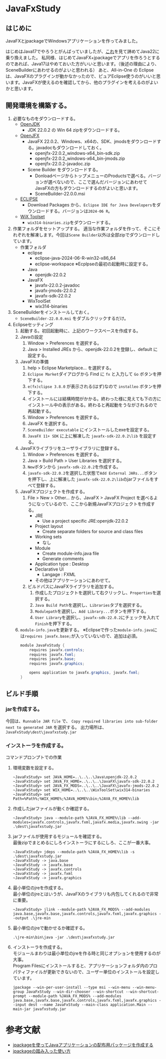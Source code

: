 # JavaFxStudy

## はじめに

JavaFXとjpackageでWindowsアプリケーションを作ってみました。

はじめはJava17でやろうとがんばっていましたが、[これ](https://github.com/oracle/graal/issues/4790)を見て諦めてJava22に乗り換えました。
私同様、はじめてJavaFX+jpackageでアプリを作ろうとするのであれば、Java17はやめておいた方がいいと思います。（後述の理由により、SceneBuilderにあわせるのがよいと思われる）
あと、All-in-One の Eclipse は、JavaFXのプラグインが動かなかったので、ピュアEclipse使うのがいいと思います。JavaFXが使えるのを確認してから、他のプラグインを考えるのがよいかと思います。


## 開発環境を構築する。

1. 必要なものをダウンロードする。
	- [OpenJDK](https://openjdk.org)
		- JDK 22.0.2 の Win 64 zipをダウンロードする。
	- [OpenJFX](https://openjfx.io)
		- JavaFX
			22.0.2、Windows、x64の、SDK、jmodsをダウンロードする。javadocもダウンロードしておく。
			- openjfx-22.0.2_windows-x64_bin-sdk.zip
			- openjfx-22.0.2_windows-x64_bin-jmods.zip
			- openjfx-22.0.2-javadoc.zip
		- Scene Builder をダウンロードする。
			- DonloadページからトップメニューのProductsで選べる。バージョンが選べないので、ここで選んだバージョンにあわせてJavaFXの方もダウンロードするのがよいと思います。
			- SceneBuilder-22.0.0.msi
	- [ECLIPSE](https://www.eclipse.org/downloads/)
		- Download Packages から、`Eclipse IDE for Java Developers`をダウンロードする。バージョンは`2024‑06 R`。
	- [WiX Toolset](https://github.com/wixtoolset/wix3/releases)
		- `wix314-binaries.zip`をダウンロードする。
1. 作業フォルダをセットアップする。
	適当な作業フォルダを作って、そこにそれぞれを解凍します。今回は`Scene Builder`以外は全部zipでダウンロードしています。
	- 作業フォルダ
		- eclipse
			- eclipse-java-2024-06-R-win32-x86_64
			- eclipse-workspace  ※Ecplpseの最初の起動時に設定する。
		- Java
			- openjdk-22.0.2
		- JavaFX
			- javafx-22.0.2-javadoc
			- javafx-jmods-22.0.2
			- javafx-sdk-22.0.2
		- WixToolSet
			- wix314-binaries
1. SceneBuilderをインストールしておく。
	- `SceneBuilder-22.0.0.msi` をダブルクリックするだけ。
1. Eclipseセッティング
	1. 起動する。初回起動時に、上記のワークスペースを作成する。
	1. Javaの設定
		1. Window > Preferences を選択する。
		1. Java > Installed JREs から、openjdk-22.0.2を登録し、default に設定する。
	1. JavaFXの準備
		1. help > Eclipse Marketplace... を選択する。
		1. `Eclipse Market`ダイアログから Find に `fx` と入力して `Go` ボタンを押下する。
		1. `e(fx)clipse 3.8.0` が表示される(はず)なので `installeo` ボタンを押下する。
		1. インストールには結構時間がかかる。終わった様に見えても下の方にインストール中の表示がある。終わると再起動をうながされるので再起動する。
		1. Window > Preferences を選択する。
		1. JavaFX を選択する。
		1. `SceneBuilder executable` にインストールしたexeを設定する。
		1. `JavaFX 11+ SDK` に上に解凍した `javafx-sdk-22.0.2\lib` を設定する。
	1. JavaFXライブラリをユーザライブラリに登録する。
		1. Window > Preferences を選択する。
		1. Java > Build Path > User Libraries を選択する。
		1. `New`ボタンから `javafx-sdk-22.0.2`を作成する。
		1. `javafx-sdk-22.0.2`を選択した状態で`Add External JARs...`ボタンを押下し、上に解凍した `javafx-sdk-22.0.2\lib`のjarファイルをすべて登録する。
	1. JavaFXプロジェクトを作成する。
		1. File > New > Other... から、JavaFX > JavaFX Project を選べるようになっているので、ここから新規JavaFXプロジェクトを作成する。
			- JRE
				- Use a project specific JRE:openjdk-22.0.2
			- Project layout
				- Create separate folders for source and class files
			- Working sets
				- なし
			- Module
				- Create module-info.java file
				- Generate comments
			- Application type : Desktop
			- Declarative UI
				- Langage : FXML
			- その他はアプリケーションにあわせて。
		1. ビルドパスにJavaFXライブラリを追加する。
			1. 作成したプロジェクトを選択して右クリックし、`Properties`を選択する。
			1. `Java Build Path`を選択し、`Libraries`タブを選択する。
			1. `Modulepath`を選択し、`Add Library...`ボタンを押下する。
			1. `User Library`を選択し、`javafx-sdk-22.0.2`にチェックを入れて `Finish`を押下する。
	1. `module-info.java`を更新する。
		※Eclipseで作った`module-info.java`には`requires javafx.base;`が入っていないので、追加は必須。
		```java
		module JavaFxStudy {
			requires javafx.controls;
			requires javafx.fxml;
			requires javafx.base;
			requires javafx.graphics;
		
			opens application to javafx.graphics, javafx.fxml;
		}
		```
## ビルド手順

### jarを作成する。

今回は、`Runnable JAR file` で、 `Copy required libraries into sub-folder next to generated JAR` を選択する。
出力場所は、`JavaFxStudy\dest\javafxstudy.jar`

### インストーラを作成する。
コマンドプロンプトでの作業
1. 環境変数を設定する。
	```console
	~JavaFxStudy> set JAVA_HOME=..\..\..\Java\openjdk-22.0.2
	~JavaFxStudy> set JAVA_FX_HOME=..\..\..\JavaFX\javafx-sdk-22.0.2
	~JavaFxStudy> set JAVA_FX_MODS=..\..\..\JavaFX\javafx-jmods-22.0.2
	~JavaFxStudy> set WIX_HOME=..\..\..\WixToolSet\wix314-binaries
	~JavaFxStudy> set Path=%Path%;%WIX_HOME%;%JAVA_HOME%\bin;%JAVA_FX_HOME%\lib
	```
1. 作成したjarファイルが動くか確認する。
	```console
	~JavaFxStudy> java --module-path %JAVA_FX_HOME%\lib --add-modules=javafx.controls,javafx.fxml,javafx.media,javafx.swing -jar .\dest\javafxstudy.jar
	```
1. jarファイルが使用するモジュールを確認する。
	<br/>最後zipでまとめるにしろインストーラにするにしろ、ここが一番大事。
	```console
	~JavaFxStudy> jdeps --module-path %JAVA_FX_HOME%\lib -s .\dest\javafxstudy.jar
	~JavaFxStudy -> java.base
	~JavaFxStudy -> javafx.base
	~JavaFxStudy -> javafx.controls
	~JavaFxStudy -> javafx.fxml
	~JavaFxStudy -> javafx.graphics
	```
1. 最小単位のjreを作成する。
	<br/>最小単位のjreとはいうが、JavaFXのライブラリも内包してくれるので非常に重要。
	```console
	~JavaFxStudy> jlink --module-path %JAVA_FX_MODS% --add-modules java.base,javafx.base,javafx.controls,javafx.fxml,javafx.graphics --output .\jre-min
	```
1. 最小単位のjreで動かせるか確認する。
	```console
	.\jre-min\bin\java -jar .\dest\javafxstudy.jar
	```
1. インストーラを作成する。
	<br/>モジュールまわりは最小単位のjreを作る時と同じオプションを使用するのが大事。
	<br/>Program Filesにインストールすると、アプリケーションフォルダ内のプロパティファイルが更新できないので、ユーザー単位のインストールを設定しています。
	```console
	jpackage --win-per-user-install --type msi --win-menu --win-menu-group JavaFxStudy --win-dir-chooser --win-shortcut --win-shortcut-prompt --module-path %JAVA_FX_MODS% --add-modules java.base,javafx.base,javafx.controls,javafx.fxml,javafx.graphics --input dest --name JavaFxStudy --main-class application.Main --main-jar javafxstudy.jar
	```

# 参考文献

- [jpackageを使ってJavaアプリケーションの配布用パッケージを作成する](https://rheb.hatenablog.com/entry/2023/10/25/110538)
- [jpackageの踏み入った使い方](https://rheb.hatenablog.com/entry/2023/11/01/155002)
